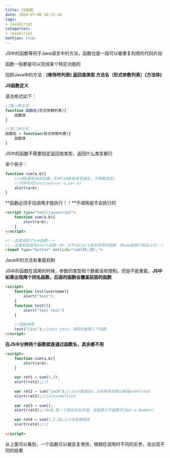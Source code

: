 ```yaml
---
title: JS函数
date: 2020-07-06 16:31:16
tags:
- JavaScript
categories:
- JavaScript
mathjax: true
---
```


JS中的函数等同于Java语言中的方法，函数也是一段可以被重复利用的代码片段

函数一般都是可以完成某个特定功能的

回顾Java中的方法：**[修饰符列表] 返回值类型 方法名（形式参数列表）{方法体}**



**JS函数定义**

语法格式如下：

```javascript
//第一种方式
function 函数名(形式参数列表){
    函数体
}

//第二种方式
函数名 = function(形式参数列表){
    函数体
}
```

JS中的函数不需要指定返回值类型，返回什么类型都行

举个例子：

```javascript
function sum(a,b){
    //a和b都是局部变量，形参(a和b都是变量名，不需要类型)
    //不用写成function(var a,var b)
    alert(a+b);
}
```

**函数必须手动调用才能执行！！**不调用是不会执行的



```html
<script type="text/javascript">
    function sum(a,b){
        alert(a+b);
    }
</script>

<!--这里调用了sum函数-->
<!--这里和直接写alert函数一样，只不过alert是在自带的函数，而sum是我们自定义的-->
<input type="button" onclick="sum(10,20);">
```



Java中的方法有重载机制

JS中的函数在调用的时候，参数的类型和个数都没有限制。但是不能重载，**JS中如果出现两个同名函数，后面的函数会覆盖前面的函数**

```html
<script>
	function test(username){
        alert("test");
    }
    function test(){
        alert("test test")
    }
    
    //函数调用
    test("lisi");//test test，调用的是第二个函数
</script>
```

**在JS中分辨两个函数就是通过函数名，其余都不用**



```html
<script>
	function sum(a,b){
        alert(a+b);
    }
    
    var ret1 = sum(1,2);
    alert(ret1);//3
    
    var ret2 = sum("jack");//jack赋值给a，b采用系统默认赋值undefined
    alert(ret2);//jackundefined
    
    var ret3 = sum();
    alert(ret3);//NaN,是一个具体存在的值，该值表示不是数字(Not a Number)
    
    var ret4 = sum(1,2,3);//3没有被赋值
    alert(ret4);//3
    
</script>
```

从上面可以看到，一个函数可以被反复使用，根据在调用时不同的实参，会出现不同的结果